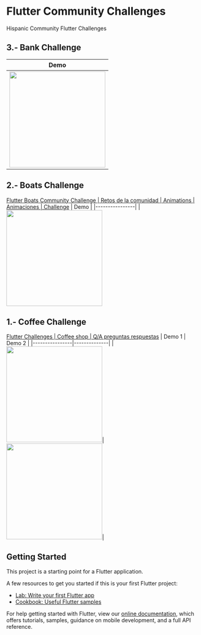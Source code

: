 # Flutter Community Challenges

Hispanic Community Flutter Challenges

## 3.- Bank Challenge
| Demo |
|----------------|
|<img src="https://media.giphy.com/media/JkzKTwI8N6kew9nQmr/giphy.gif" width="250">

## 2.- Boats Challenge
[Flutter Boats Community Challenge | Retos de la comunidad | Animations | Animaciones | Challenge](https://www.youtube.com/watch?v=EEx2gSJFAPk)
| Demo |
|----------------|
|<img src="https://media1.giphy.com/media/cooaFpE9NIh1xVOvEu/giphy.gif" width="250">

## 1.- Coffee Challenge
[Flutter Challenges | Coffee shop | Q/A preguntas respuestas](https://www.youtube.com/watch?v=myyT-4BtiD8&t=1135s)
| Demo 1 | Demo 2 |
|----------------|--------------|
|<img src="https://media4.giphy.com/media/A2WkSqOmUBxZa91vWK/giphy.gif" width="250">|<img src="https://media3.giphy.com/media/WgxTvDbIRNxAHXO5wF/giphy.gif" width="250">|


## Getting Started

This project is a starting point for a Flutter application.

A few resources to get you started if this is your first Flutter project:

- [Lab: Write your first Flutter app](https://flutter.dev/docs/get-started/codelab)
- [Cookbook: Useful Flutter samples](https://flutter.dev/docs/cookbook)

For help getting started with Flutter, view our
[online documentation](https://flutter.dev/docs), which offers tutorials,
samples, guidance on mobile development, and a full API reference.
